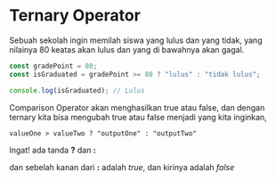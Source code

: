 # Ternary Operator

Sebuah sekolah ingin memilah siswa yang lulus dan yang tidak, yang nilainya 80 keatas akan lulus dan yang di bawahnya akan gagal.

```javascript
const gradePoint = 80;
const isGraduated = gradePoint >= 80 ? "lulus" : "tidak lulus";

console.log(isGraduated); // Lulus
```

Comparison Operator akan menghasilkan true atau false, dan dengan ternary kita bisa mengubah true atau false menjadi yang kita inginkan,

```
valueOne > valueTwo ? "outputOne" : "outputTwo"
```

Ingat! ada tanda **?** dan **:**

dan sebelah kanan dari **:** adalah _true_, dan kirinya adalah _false_
